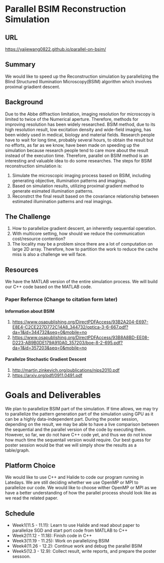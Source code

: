 
# Parallel BSIM Reconstruction Simulation
## URL
https://yajiewang0822.github.io/parallel-on-bsim/
## Summary
We would like to speed up the Reconstruction simulation by parallelizing the Blind Structured Illumination Microscopy(BSIM) algorithm which involves proximal griadient descent.
## Background
Due to the Abbe diffraction limitation, imaging resolution for microscopy is limited to twice of the Numerical aperture. Therefore, methods for improving resolution has been widely researched. 
BSIM method, due to its high resolution result, low excitation density and wide-field imaging, has been widely used in medical, biology and material fields. Research people have to wait for long time, probably several hours, to obtain the result but no efforts, as far as we know, have been made on speeding up the simulation because research people tend to care more about the result instead of the execution time. Therefore, parallel on BSIM method is an interesting and valuable idea to do some researches. 
The steps for BSIM reconstruction simulation is:
1. Simulate the microscopic imaging process based on BSIM, including generating objective, illumination patterns and imagings. 
2. Based on simulation results, utilizing proximal gradient method to generate esimated illumination patterns.
3. Reconstrct the final result based on the covariance relationship between estimated illumination patterns and real imagings.

## The Challenge
1. How to parallelize gradient descent, an inherently sequential operation. 
2. With multicore setting, how should we reduce the communication cost/resource contention? 
3. The locality may be a problem since there are a lot of computation on large 2D array. Therefore, how to partition the work to reduce the cache miss is also a challenge we will face.

## Resources 
We have the MATLAB version of the entire simulation process. We will build our C++ code based on the MATLAB code.
### Paper Refernce (Change to citation form later)
#### Information about BSIM 
1. https://www.osapublishing.org/DirectPDFAccess/93B2A204-E697-E8E4-C2CE227D772C14A8_344732/optica-3-6-667.pdf?da=1&id=344732&seq=0&mobile=no
2. https://www.osapublishing.org/DirectPDFAccess/93B8A8BD-EE08-D223-AB9B0DE179A910A0_357203/boe-8-2-695.pdf?da=1&id=357203&seq=0&mobile=no

#### Parallelze Stochastic Gradient Descent
1. http://martin.zinkevich.org/publications/nips2010.pdf
2. https://arxiv.org/pdf/0911.0491.pdf
# Goals and Deliverables 
We plan to parallelize BSIM part of the simulation. If time allows, we may try to parallelize the pattern generation part of the simulation using GPU as it can be a highly data-independent part. 
During the poster session, depending on the result, we may be able to have a live comparison between the sequential and the parallel version of the code by executing them. However, so far, we do not have C++ code yet, and thus we do not know how much time the sequentail version would require. Our best guess for poster session would be that we will simply show the results as a table/graph. 

## Platform Choice 
We would like to use C++ and Halide to code our program running in Latedays. 
We are still deciding whether we use OpenMP or MPI to parallelize our code. We would like to choose wither OpenMP or MPI as we have a better understanding of how the parallel process should look like as we read the related paper.

## Schedule 
- Week1(11.5  - 11.11): Learn to use Halide and read about paper to parallelize SGD and start port code from MATLAB to C++
- Week2(11.12 - 11.18): Finish code in C++
- Week3(11.19 - 11.25): Work on parallelizing BSIM
- Week4(11.26 - 12.2):  Continue work and debug the parallel BSIM
- Week5(12.3  - 12.9):  Collect result, write reports, and prepare the poster sessoon. 
